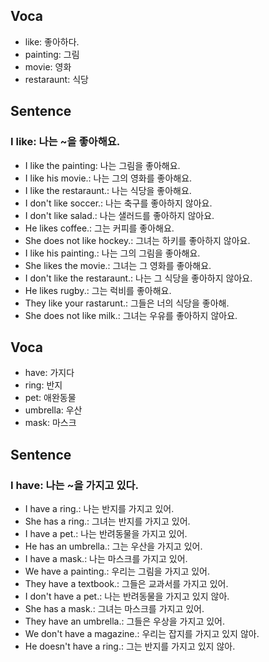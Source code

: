 ## Voca
- like: 좋아하다.
- painting: 그림
- movie: 영화
- restaraunt: 식당

## Sentence
### I like: 나는 ~을 좋아해요.
- I like the painting: 나는 그림을 좋아해요.
- I like his movie.: 나는 그의 영화를 좋아해요.
- I like the restaraunt.: 나는 식당을 좋아해요.
- I don't like soccer.: 나는 축구를 좋아하지 않아요.
- I don't like salad.: 나는 샐러드를 좋아하지 않아요.
- He likes coffee.: 그는 커피를 좋아해요.
- She does not like hockey.: 그녀는 하키를 좋아하지 않아요.
- I like his painting.: 나는 그의 그림을 좋아해요.
- She likes the movie.: 그녀는 그 영화를 좋아해요.
- I don't like the restaraunt.: 나는 그 식당을 좋아하지 않아요.
- He likes rugby.: 그는 럭비를 좋아해요.
- They like your rastarunt.: 그들은 너의 식당을 좋아해.
- She does not like milk.: 그녀는 우유를 좋아하지 않아요.

## Voca
- have: 가지다
- ring: 반지
- pet: 애완동물
- umbrella: 우산
- mask: 마스크

## Sentence
### I have: 나는 ~을 가지고 있다.
- I have a ring.: 나는 반지를 가지고 있어.
- She has a ring.: 그녀는 반지를 가지고 있어.
- I have a pet.: 나는 반려동물을 가지고 있어.
- He has an umbrella.: 그는 우산을 가지고 있어.
- I have a mask.: 나는 마스크를 가지고 있어.
- We have a painting.: 우리는 그림을 가지고 있어.
- They have a textbook.: 그들은 교과서를 가지고 있어.
- I don't have a pet.: 나는 반려동물을 가지고 있지 않아.
- She has a mask.: 그녀는 마스크를 가지고 있어.
- They have an umbrella.: 그들은 우상을 가지고 있어.
- We don't have a magazine.: 우리는 잡지를 가지고 있지 않아. 
- He doesn't have a ring.: 그는 반지를 가지고 있지 않아.

